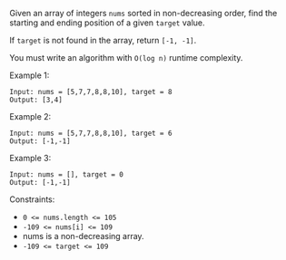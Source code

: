 Given an array of integers `nums` sorted in non-decreasing order, find the starting and ending position of a given `target` value.

If `target` is not found in the array, return `[-1, -1]`.

You must write an algorithm with `O(log n)` runtime complexity.

 

Example 1:
```
Input: nums = [5,7,7,8,8,10], target = 8
Output: [3,4]
```
Example 2:
```
Input: nums = [5,7,7,8,8,10], target = 6
Output: [-1,-1]
```
Example 3:
```
Input: nums = [], target = 0
Output: [-1,-1]
 ```

Constraints:

- `0 <= nums.length <= 105`
- `-109 <= nums[i] <= 109`
- nums is a non-decreasing array.
- `-109 <= target <= 109`
